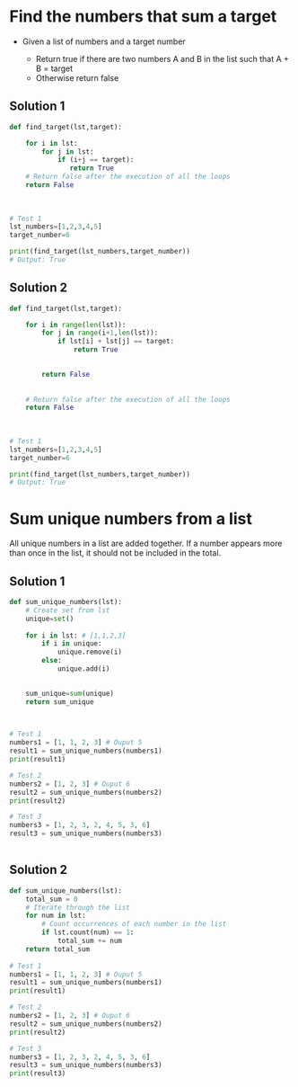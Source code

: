 # Find the numbers that sum a target

* Given a list of numbers and a target number 

  * Return true if there are two numbers A and B in the list such that A + B = target
  * Otherwise return false



## Solution 1

```python
def find_target(lst,target):

    for i in lst:
        for j in lst:
            if (i+j == target):
               return True
    # Return false after the execution of all the loops       
    return False
        
    
    
# Test 1
lst_numbers=[1,2,3,4,5]
target_number=6

print(find_target(lst_numbers,target_number)) 
# Output: True
```



## Solution 2

```python
def find_target(lst,target):

    for i in range(len(lst)):
        for j in range(i+1,len(lst)):
            if lst[i] + lst[j] == target:
                return True

                
        return False
               
    
    # Return false after the execution of all the loops     
    return False
          
    
    
# Test 1
lst_numbers=[1,2,3,4,5]
target_number=6

print(find_target(lst_numbers,target_number))
# Output: True
```





# Sum unique numbers from a list

All unique numbers in a list are added together. If a number appears more than once in the list, it should not be included in the total.



## Solution 1


```python
def sum_unique_numbers(lst):
    # Create set from lst
    unique=set()
    
    for i in lst: # [1,1,2,3]
        if i in unique:
            unique.remove(i)
        else:
            unique.add(i)
            

    sum_unique=sum(unique)
    return sum_unique
    


# Test 1
numbers1 = [1, 1, 2, 3] # Ouput 5
result1 = sum_unique_numbers(numbers1)
print(result1)

# Test 2
numbers2 = [1, 2, 3] # Ouput 6
result2 = sum_unique_numbers(numbers2)
print(result2)

# Test 3
numbers3 = [1, 2, 3, 2, 4, 5, 3, 6]
result3 = sum_unique_numbers(numbers3)
            

```





## Solution 2



```python
def sum_unique_numbers(lst):
    total_sum = 0
    # Iterate through the list
    for num in lst:
        # Count occurrences of each number in the list
        if lst.count(num) == 1:
            total_sum += num
    return total_sum
    
# Test 1
numbers1 = [1, 1, 2, 3] # Ouput 5
result1 = sum_unique_numbers(numbers1)
print(result1)

# Test 2
numbers2 = [1, 2, 3] # Ouput 6
result2 = sum_unique_numbers(numbers2)
print(result2)

# Test 3
numbers3 = [1, 2, 3, 2, 4, 5, 3, 6]
result3 = sum_unique_numbers(numbers3)
print(result3)

```




